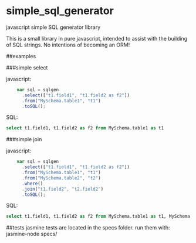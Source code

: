 # simple_sql_generator
javascript simple SQL generator library

This is a small library in pure javascript, intended to assist with the building of SQL strings. No intentions of becoming an ORM!


##examples

###simple select

javascript: 

```javascript
    var sql = sqlgen
      .select(["t1.field1", "t1.field2 as f2"])
      .from("MySchema.table1", "t1")
      .toSQL();
```

SQL: 

```SQL
select t1.field1, t1.field2 as f2 from MySchema.table1 as t1
```

###simple join

javascript: 

```javascript
    var sql = sqlgen
      .select(["t1.field1", "t1.field2 as f2"])
      .from("MySchema.table1", "t1")
      .from("MySchema.table2", "t2")
      .where()
      .join("t1.field2", "t2.field2")
      .toSQL();
```

SQL: 

```SQL
select t1.field1, t1.field2 as f2 from MySchema.table1 as t1, MySchema.table2 as t2 where t1.field2 = t2.field2
```

##tests
jasmine tests are located in the specs folder. 
run them with: 
jasmine-node specs/

